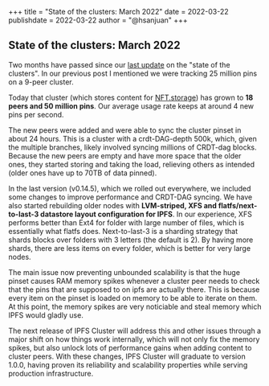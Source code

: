+++
title = "State of the clusters: March 2022"
date = 2022-03-22
publishdate = 2022-03-22
author = "@hsanjuan"
+++

## State of the clusters: March 2022

Two months have passed since our [last update](../state-of-the-clusters-jan-2022/)
on the "state of the clusters". In our previous post I mentioned we were
tracking 25 million pins on a 9-peer cluster.

Today that cluster (which stores content for
[NFT.storage](https://nft.storage)) has grown to **18 peers and 50 million
pins**. Our average usage rate keeps at around 4 new pins per second.

The new peers were added and were able to sync the cluster pinset in about 24
hours. This is a cluster with a crdt-DAG-depth 500k, which, given the multiple
branches, likely involved syncing millions of CRDT-dag blocks. Because the new
peers are empty and have more space that the older ones, they started storing
and taking the load, relieving others as intended (older ones have up to 70TB
of data pinned).

In the last version (v0.14.5), which we rolled out everywhere, we included
some changes to improve performance and CRDT-DAG syncing. We have also started
rebuilding older nodes with **LVM-striped, XFS and flatfs/next-to-last-3
datastore layout configuration for IPFS**. In our experience, XFS performs
better than Ext4 for folder with large number of files, which is essentially
what flatfs does. Next-to-last-3 is a sharding strategy that shards blocks
over folders with 3 letters (the default is 2). By having more shards, there
are less items on every folder, which is better for very large nodes.

The main issue now preventing unbounded scalability is that the huge pinset
causes RAM memory spikes whenever a cluster peer needs to check that the pins
that are supposed to on ipfs are actually there. This is because every item on
the pinset is loaded on memory to be able to iterate on them. At this point,
the memory spikes are very noticiable and steal memory which IPFS would gladly
use.

The next release of IPFS Cluster will address this and other issues through a
major shift on how things work internally, which will not only fix the memory
spikes, but also unlock lots of performance gains when adding content to
cluster peers. With these changes, IPFS Cluster will graduate to
version 1.0.0, having proven its reliability and scalability properties while
serving production infrastructure.
